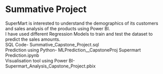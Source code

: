 # Summative Project

SuperMart is interested to understand the demographics of its customers and sales analysis of the products using Power BI. 
<br /> I have used different Regression Models to train and test the dataset to predict the sales amounts. 
<br /> SQL Code- Summative_Capstone_Project.sql
<br /> Prediction using Python- MLPrediction__CapstoneProj Supermart Prediction.ipynb
<br /> Visualisation tool using Power BI- Supermart_Analysis_Capstone_Project.pbix
